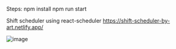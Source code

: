 Steps:
	npm install
	npm run start
	
Shift scheduler using react-scheduler
https://shift-scheduler-by-art.netlify.app/

![image](https://github.com/rhtra/react-scheduler/assets/14370821/6b14e1c0-c293-4246-b390-071e93f65d15)
